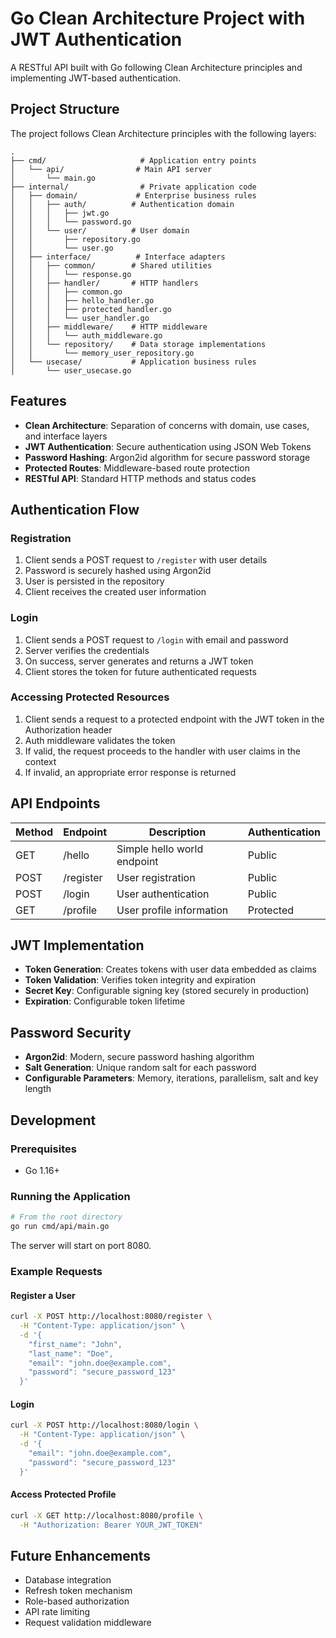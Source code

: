 # Go Clean Architecture Project with JWT Authentication

A RESTful API built with Go following Clean Architecture principles and implementing JWT-based authentication.

## Project Structure

The project follows Clean Architecture principles with the following layers:

```
.
├── cmd/                     # Application entry points
│   └── api/                # Main API server
│       └── main.go
├── internal/                # Private application code
│   ├── domain/             # Enterprise business rules
│   │   ├── auth/          # Authentication domain
│   │   │   ├── jwt.go
│   │   │   └── password.go
│   │   └── user/          # User domain
│   │       ├── repository.go
│   │       └── user.go
│   ├── interface/          # Interface adapters
│   │   ├── common/        # Shared utilities
│   │   │   └── response.go
│   │   ├── handler/       # HTTP handlers
│   │   │   ├── common.go
│   │   │   ├── hello_handler.go
│   │   │   ├── protected_handler.go
│   │   │   └── user_handler.go
│   │   ├── middleware/    # HTTP middleware
│   │   │   └── auth_middleware.go
│   │   └── repository/    # Data storage implementations
│   │       └── memory_user_repository.go
│   └── usecase/           # Application business rules
│       └── user_usecase.go
```

## Features

- **Clean Architecture**: Separation of concerns with domain, use cases, and interface layers
- **JWT Authentication**: Secure authentication using JSON Web Tokens
- **Password Hashing**: Argon2id algorithm for secure password storage
- **Protected Routes**: Middleware-based route protection
- **RESTful API**: Standard HTTP methods and status codes

## Authentication Flow

### Registration

1. Client sends a POST request to `/register` with user details
2. Password is securely hashed using Argon2id
3. User is persisted in the repository
4. Client receives the created user information

### Login

1. Client sends a POST request to `/login` with email and password
2. Server verifies the credentials
3. On success, server generates and returns a JWT token
4. Client stores the token for future authenticated requests

### Accessing Protected Resources

1. Client sends a request to a protected endpoint with the JWT token in the Authorization header
2. Auth middleware validates the token
3. If valid, the request proceeds to the handler with user claims in the context
4. If invalid, an appropriate error response is returned

## API Endpoints

| Method | Endpoint   | Description                  | Authentication |
|--------|------------|------------------------------|----------------|
| GET    | /hello     | Simple hello world endpoint  | Public         |
| POST   | /register  | User registration            | Public         |
| POST   | /login     | User authentication          | Public         |
| GET    | /profile   | User profile information     | Protected      |

## JWT Implementation

- **Token Generation**: Creates tokens with user data embedded as claims
- **Token Validation**: Verifies token integrity and expiration
- **Secret Key**: Configurable signing key (stored securely in production)
- **Expiration**: Configurable token lifetime

## Password Security

- **Argon2id**: Modern, secure password hashing algorithm
- **Salt Generation**: Unique random salt for each password
- **Configurable Parameters**: Memory, iterations, parallelism, salt and key length

## Development

### Prerequisites

- Go 1.16+

### Running the Application

```bash
# From the root directory
go run cmd/api/main.go
```

The server will start on port 8080.

### Example Requests

#### Register a User

```bash
curl -X POST http://localhost:8080/register \
  -H "Content-Type: application/json" \
  -d '{
    "first_name": "John",
    "last_name": "Doe",
    "email": "john.doe@example.com",
    "password": "secure_password_123"
  }'
```

#### Login

```bash
curl -X POST http://localhost:8080/login \
  -H "Content-Type: application/json" \
  -d '{
    "email": "john.doe@example.com",
    "password": "secure_password_123"
  }'
```

#### Access Protected Profile

```bash
curl -X GET http://localhost:8080/profile \
  -H "Authorization: Bearer YOUR_JWT_TOKEN"
```

## Future Enhancements

- Database integration
- Refresh token mechanism
- Role-based authorization
- API rate limiting
- Request validation middleware

